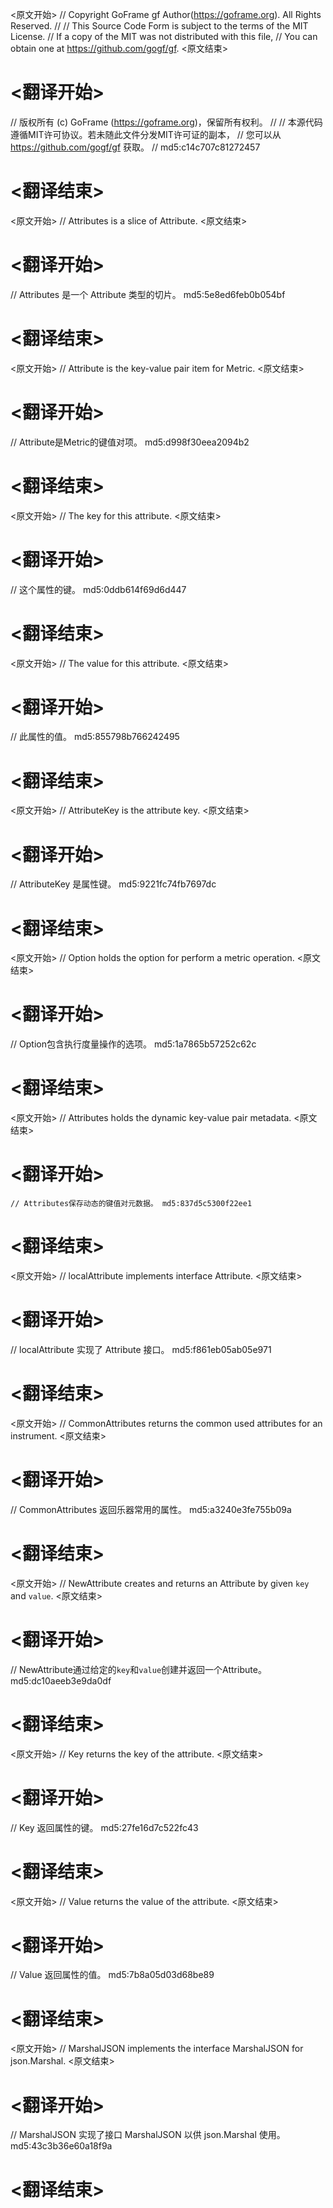 
<原文开始>
// Copyright GoFrame gf Author(https://goframe.org). All Rights Reserved.
//
// This Source Code Form is subject to the terms of the MIT License.
// If a copy of the MIT was not distributed with this file,
// You can obtain one at https://github.com/gogf/gf.
<原文结束>

# <翻译开始>
// 版权所有 (c) GoFrame (https://goframe.org)，保留所有权利。
//
// 本源代码遵循MIT许可协议。若未随此文件分发MIT许可证的副本，
// 您可以从 https://github.com/gogf/gf 获取。
// md5:c14c707c81272457
# <翻译结束>


<原文开始>
// Attributes is a slice of Attribute.
<原文结束>

# <翻译开始>
// Attributes 是一个 Attribute 类型的切片。 md5:5e8ed6feb0b054bf
# <翻译结束>


<原文开始>
// Attribute is the key-value pair item for Metric.
<原文结束>

# <翻译开始>
// Attribute是Metric的键值对项。 md5:d998f30eea2094b2
# <翻译结束>


<原文开始>
// The key for this attribute.
<原文结束>

# <翻译开始>
// 这个属性的键。 md5:0ddb614f69d6d447
# <翻译结束>


<原文开始>
// The value for this attribute.
<原文结束>

# <翻译开始>
// 此属性的值。 md5:855798b766242495
# <翻译结束>


<原文开始>
// AttributeKey is the attribute key.
<原文结束>

# <翻译开始>
// AttributeKey 是属性键。 md5:9221fc74fb7697dc
# <翻译结束>


<原文开始>
// Option holds the option for perform a metric operation.
<原文结束>

# <翻译开始>
// Option包含执行度量操作的选项。 md5:1a7865b57252c62c
# <翻译结束>


<原文开始>
// Attributes holds the dynamic key-value pair metadata.
<原文结束>

# <翻译开始>
	// Attributes保存动态的键值对元数据。 md5:837d5c5300f22ee1
# <翻译结束>


<原文开始>
// localAttribute implements interface Attribute.
<原文结束>

# <翻译开始>
// localAttribute 实现了 Attribute 接口。 md5:f861eb05ab05e971
# <翻译结束>


<原文开始>
// CommonAttributes returns the common used attributes for an instrument.
<原文结束>

# <翻译开始>
// CommonAttributes 返回乐器常用的属性。 md5:a3240e3fe755b09a
# <翻译结束>


<原文开始>
// NewAttribute creates and returns an Attribute by given `key` and `value`.
<原文结束>

# <翻译开始>
// NewAttribute通过给定的`key`和`value`创建并返回一个Attribute。 md5:dc10aeeb3e9da0df
# <翻译结束>


<原文开始>
// Key returns the key of the attribute.
<原文结束>

# <翻译开始>
// Key 返回属性的键。 md5:27fe16d7c522fc43
# <翻译结束>


<原文开始>
// Value returns the value of the attribute.
<原文结束>

# <翻译开始>
// Value 返回属性的值。 md5:7b8a05d03d68be89
# <翻译结束>


<原文开始>
// MarshalJSON implements the interface MarshalJSON for json.Marshal.
<原文结束>

# <翻译开始>
// MarshalJSON 实现了接口 MarshalJSON 以供 json.Marshal 使用。 md5:43c3b36e60a18f9a
# <翻译结束>

